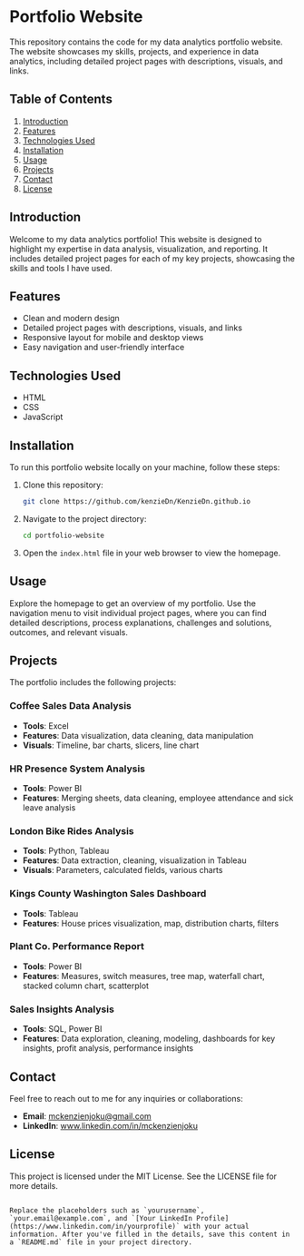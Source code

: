 # Portfolio Website

This repository contains the code for my data analytics portfolio website. The website showcases my skills, projects, and experience in data analytics, including detailed project pages with descriptions, visuals, and links.

## Table of Contents

1. [Introduction](#introduction)
2. [Features](#features)
3. [Technologies Used](#technologies-used)
4. [Installation](#installation)
5. [Usage](#usage)
6. [Projects](#projects)
7. [Contact](#contact)
8. [License](#license)

## Introduction

Welcome to my data analytics portfolio! This website is designed to highlight my expertise in data analysis, visualization, and reporting. It includes detailed project pages for each of my key projects, showcasing the skills and tools I have used.

## Features

- Clean and modern design
- Detailed project pages with descriptions, visuals, and links
- Responsive layout for mobile and desktop views
- Easy navigation and user-friendly interface

## Technologies Used

- HTML
- CSS
- JavaScript

## Installation

To run this portfolio website locally on your machine, follow these steps:

1. Clone this repository:
   ```bash
   git clone https://github.com/kenzieDn/KenzieDn.github.io
   ```
2. Navigate to the project directory:
   ```bash
   cd portfolio-website
   ```
3. Open the `index.html` file in your web browser to view the homepage.

## Usage

Explore the homepage to get an overview of my portfolio. Use the navigation menu to visit individual project pages, where you can find detailed descriptions, process explanations, challenges and solutions, outcomes, and relevant visuals.

## Projects

The portfolio includes the following projects:

### Coffee Sales Data Analysis

- **Tools**: Excel
- **Features**: Data visualization, data cleaning, data manipulation
- **Visuals**: Timeline, bar charts, slicers, line chart

### HR Presence System Analysis

- **Tools**: Power BI
- **Features**: Merging sheets, data cleaning, employee attendance and sick leave analysis

### London Bike Rides Analysis

- **Tools**: Python, Tableau
- **Features**: Data extraction, cleaning, visualization in Tableau
- **Visuals**: Parameters, calculated fields, various charts

### Kings County Washington Sales Dashboard

- **Tools**: Tableau
- **Features**: House prices visualization, map, distribution charts, filters

### Plant Co. Performance Report

- **Tools**: Power BI
- **Features**: Measures, switch measures, tree map, waterfall chart, stacked column chart, scatterplot

### Sales Insights Analysis

- **Tools**: SQL, Power BI
- **Features**: Data exploration, cleaning, modeling, dashboards for key insights, profit analysis, performance insights

## Contact

Feel free to reach out to me for any inquiries or collaborations:

- **Email**: mckenzienjoku@gmail.com
- **LinkedIn**: www.linkedin.com/in/mckenzienjoku

## License

This project is licensed under the MIT License. See the LICENSE file for more details.
```

Replace the placeholders such as `yourusername`, `your.email@example.com`, and `[Your LinkedIn Profile](https://www.linkedin.com/in/yourprofile)` with your actual information. After you've filled in the details, save this content in a `README.md` file in your project directory.
